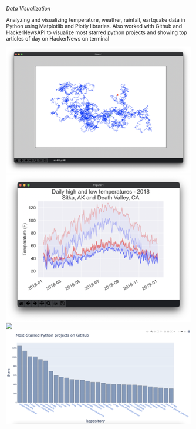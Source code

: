 _Data Visualization_
<p>Analyzing and visualizing temperature, weather, rainfall, eartquake data in Python using Matplotlib and Plotly libraries.
Also worked with Github and HackerNewsAPI to visualize most starred python projects and showing top articles of day on HackerNews on terminal</p>

<img src="/images/Random Walk.png">
<img src="/images/Temperature Comparison.png">
<img src="/images/Last Month Eartquakes.png">
<img src="/images/Most Starred Python Projects.png">
